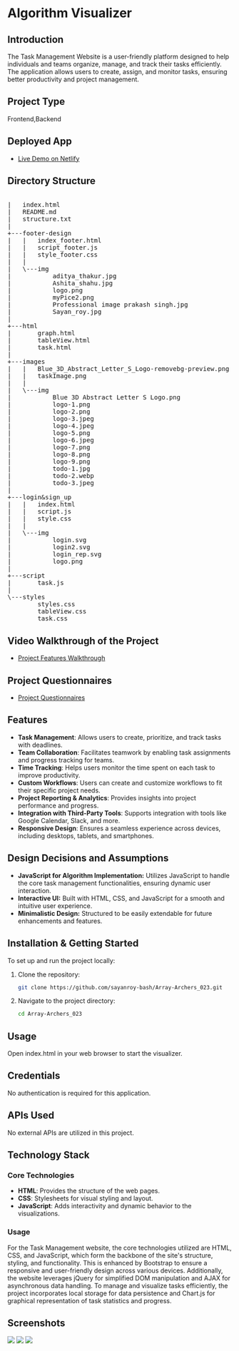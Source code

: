 # Algorithm Visualizer

## Introduction
The Task Management Website is a user-friendly platform designed to help individuals and teams organize, manage, and track their tasks efficiently. The application allows users to create, assign, and monitor tasks, ensuring better productivity and project management.

## Project Type
Frontend,Backend

## Deployed App
- [Live Demo on Netlify](https://incomparable-jalebi-1ecef7.netlify.app/)

## Directory Structure
<pre>

|   index.html
|   README.md
|   structure.txt
|
+---footer-design
|   |   index_footer.html
|   |   script_footer.js
|   |   style_footer.css
|   |
|   \---img
|           aditya_thakur.jpg
|           Ashita_shahu.jpg
|           logo.png
|           myPice2.png
|           Professional image prakash singh.jpg
|           Sayan_roy.jpg
|
+---html
|       graph.html
|       tableView.html
|       task.html
|
+---images
|   |   Blue_3D_Abstract_Letter_S_Logo-removebg-preview.png
|   |   taskImage.png
|   |
|   \---img
|           Blue 3D Abstract Letter S Logo.png
|           logo-1.png
|           logo-2.png
|           logo-3.jpeg
|           logo-4.jpeg
|           logo-5.png
|           logo-6.jpeg
|           logo-7.png
|           logo-8.png
|           logo-9.png
|           todo-1.jpg
|           todo-2.webp
|           todo-3.jpeg
|
+---login&sign_up
|   |   index.html
|   |   script.js
|   |   style.css
|   |
|   \---img
|           login.svg
|           login2.svg
|           login_rep.svg
|           logo.png
|
+---script
|       task.js
|
\---styles
        styles.css
        tableView.css
        task.css
</pre>


## Video Walkthrough of the Project
- [Project Features Walkthrough](https://youtu.be/YYwPCnWZOlE)

## Project Questionnaires
- [Project Questionnaires](https://youtu.be/wvg-0XNGnB4)


## Features

- **Task Management**: Allows users to create, prioritize, and track tasks with deadlines.
- **Team Collaboration**: Facilitates teamwork by enabling task assignments and progress tracking for teams.
- **Time Tracking**: Helps users monitor the time spent on each task to improve productivity.
- **Custom Workflows**: Users can create and customize workflows to fit their specific project needs.
- **Project Reporting & Analytics**: Provides insights into project performance and progress.
- **Integration with Third-Party Tools**:  Supports integration with tools like Google Calendar, Slack, and more.
- **Responsive Design**: Ensures a seamless experience across devices, including desktops, tablets, and smartphones.

## Design Decisions and Assumptions
- **JavaScript for Algorithm Implementation:** Utilizes JavaScript to handle the core task management functionalities, ensuring dynamic user interaction.
- **Interactive UI:** Built with HTML, CSS, and JavaScript for a smooth and intuitive user experience.
- **Minimalistic Design:** Structured to be easily extendable for future enhancements and features.

## Installation & Getting Started
To set up and run the project locally:

1. Clone the repository:
   ```bash
   git clone https://github.com/sayanroy-bash/Array-Archers_023.git

2. Navigate to the project directory:
   ```bash
   cd Array-Archers_023

## Usage
Open index.html in your web browser to start the visualizer.

## Credentials
No authentication is required for this application.

## APIs Used
No external APIs are utilized in this project.

## Technology Stack

### Core Technologies
- **HTML**: Provides the structure of the web pages.
- **CSS**: Stylesheets for visual styling and layout.
- **JavaScript**: Adds interactivity and dynamic behavior to the visualizations.

### Usage

For the Task Management website, the core technologies utilized are HTML, CSS, and JavaScript, which form the backbone of the site's structure, styling, and functionality. This is enhanced by Bootstrap to ensure a responsive and user-friendly design across various devices. Additionally, the website leverages jQuery for simplified DOM manipulation and AJAX for asynchronous data handling. To manage and visualize tasks efficiently, the project incorporates local storage for data persistence and Chart.js for graphical representation of task statistics and progress.


## Screenshots
<img src="assets/1.png">
<img src="assets/2.png">
<img src="assets/3.png">


